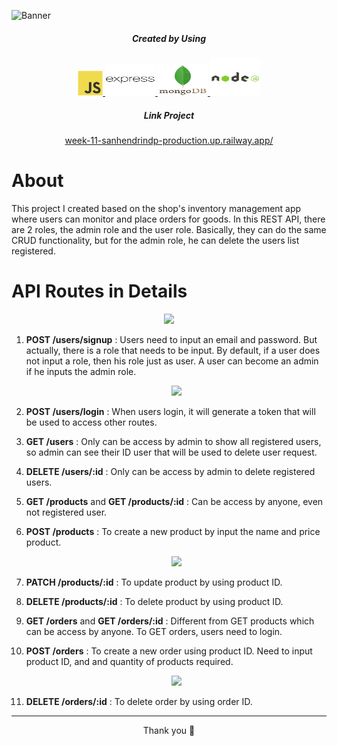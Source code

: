 ![Banner](images/Build%20RESTful%20API%20Inventory%20Management.png)

<h5 align="center">Created by Using</h5>
<p align="center"><a href="https://developer.mozilla.org/en-US/docs/Web/JavaScript" target="_blank" rel="noreferrer"> <img src="https://raw.githubusercontent.com/devicons/devicon/master/icons/javascript/javascript-original.svg" alt="javascript" width="40" height="40"/> </a> <a href="https://expressjs.com" target="_blank" rel="noreferrer"> <img src="https://raw.githubusercontent.com/devicons/devicon/master/icons/express/express-original-wordmark.svg" alt="express" width="80" height="50"/> </a> <a href="https://www.mongodb.com/" target="_blank" rel="noreferrer"> <img src="https://raw.githubusercontent.com/devicons/devicon/master/icons/mongodb/mongodb-original-wordmark.svg" alt="mongodb" width="80" height="50"/> </a> <a href="https://nodejs.org" target="_blank" rel="noreferrer"> <img src="https://raw.githubusercontent.com/devicons/devicon/master/icons/nodejs/nodejs-original-wordmark.svg" alt="nodejs" width="80" height="60"/> </a> </a> </p>

<h5 align="center">Link Project</h5>
<p align="center">
<a href="https://week-11-sanhendrindp-production.up.railway.app/">week-11-sanhendrindp-production.up.railway.app/</a>
</p>

# About

This project I created based on the shop's inventory management app where users can monitor and place orders for goods. In this REST API, there are 2 roles, the admin role and the user role. Basically, they can do the same CRUD functionality, but for the admin role, he can delete the users list registered.

# API Routes in Details

<p align="center">
<img src="images/Detail REST API v1.0.1.png"> 
</p>

1. **POST /users/signup** :
   Users need to input an email and password. But actually, there is a role that needs to be input. By default, if a user does not input a role, then his role just as user. A user can become an admin if he inputs the admin role.

   <p align="center">
    <img src="images/1.PNG"> 
    </p>

2. **POST /users/login** :
   When users login, it will generate a token that will be used to access other routes.

3. **GET /users** :
   Only can be access by admin to show all registered users, so admin can see their ID user that will be used to delete user request.

4. **DELETE /users/:id** :
   Only can be access by admin to delete registered users.

5. **GET /products** and **GET /products/:id** :
   Can be access by anyone, even not registered user.

6. **POST /products** :
   To create a new product by input the name and price product.

   <p align="center">
    <img src="images/2.PNG"> 
    </p>

7. **PATCH /products/:id** :
   To update product by using product ID.

8. **DELETE /products/:id** :
   To delete product by using product ID.

9. **GET /orders** and **GET /orders/:id** :
   Different from GET products which can be access by anyone. To GET orders, users need to login.

10. **POST /orders** :
    To create a new order using product ID. Need to input product ID, and and quantity of products required.

     <p align="center">
     <img src="images/3.PNG"> 
     </p>

11. **DELETE /orders/:id** :
    To delete order by using order ID.

---

<p align="center">Thank you 🙏</p>
